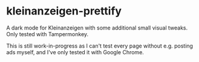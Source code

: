 # kleinanzeigen-prettify
A dark mode for Kleinanzeigen with some additional small visual tweaks.
Only tested with Tampermonkey.

This is still work-in-progress as I can't test every page without e.g. posting ads myself, and I've only tested it with Google Chrome.
